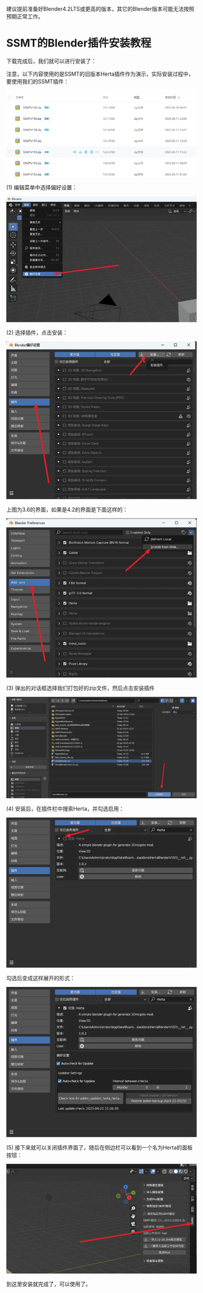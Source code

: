 建议提前准备好Blender4.2LTS或更高的版本，其它的Blender版本可能无法按照预期正常工作。
# SSMT的Blender插件安装教程

下载完成后，我们就可以进行安装了：

注意，以下内容使用的是SSMT的旧版本Herta插件作为演示，实际安装过程中，要使用我们的SSMT插件：

![alt text](figures/image.png)

(1) 编辑菜单中选择偏好设置：

![alt text](figures/image-1.png)

(2) 选择插件，点击安装：

![alt text](figures/image-2.png)

上图为3.6的界面，如果是4.2的界面是下面这样的：

![alt text](figures/image-3.png)

(3) 弹出的对话框选择我们打包好的zip文件，然后点击安装插件

![alt text](figures/image-4.png)

(4) 安装后，在插件栏中搜索Herta，并勾选启用：

![alt text](figures/image-5.png)

勾选后变成这样展开的形式：

![alt text](figures/image-6.png)

(5) 接下来就可以关闭插件界面了，随后在侧边栏可以看到一个名为Herta的面板按钮：

![alt text](figures/image-7.png)

到这里安装就完成了，可以使用了。